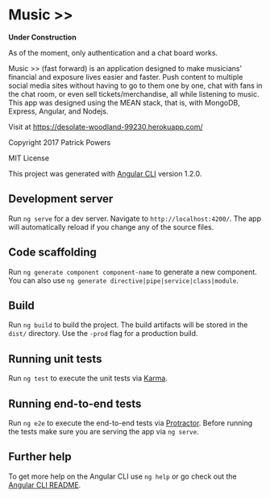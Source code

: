 # Music >>

**Under Construction**

As of the moment, only authentication and a chat board works. 

Music >> (fast forward) is an application designed to make musicians' financial and exposure lives easier and faster. Push content to multiple social media sites without having to go to them one by one, chat with fans in the chat room, or even sell tickets/merchandise, all while listening to music. This app was designed using the MEAN stack, that is, with MongoDB, Express, Angular, and Nodejs. 

Visit at https://desolate-woodland-99230.herokuapp.com/

Copyright 2017 Patrick Powers

MIT License


This project was generated with [Angular CLI](https://github.com/angular/angular-cli) version 1.2.0.

## Development server

Run `ng serve` for a dev server. Navigate to `http://localhost:4200/`. The app will automatically reload if you change any of the source files.

## Code scaffolding

Run `ng generate component component-name` to generate a new component. You can also use `ng generate directive|pipe|service|class|module`.

## Build

Run `ng build` to build the project. The build artifacts will be stored in the `dist/` directory. Use the `-prod` flag for a production build.

## Running unit tests

Run `ng test` to execute the unit tests via [Karma](https://karma-runner.github.io).

## Running end-to-end tests

Run `ng e2e` to execute the end-to-end tests via [Protractor](http://www.protractortest.org/).
Before running the tests make sure you are serving the app via `ng serve`.

## Further help

To get more help on the Angular CLI use `ng help` or go check out the [Angular CLI README](https://github.com/angular/angular-cli/blob/master/README.md).
